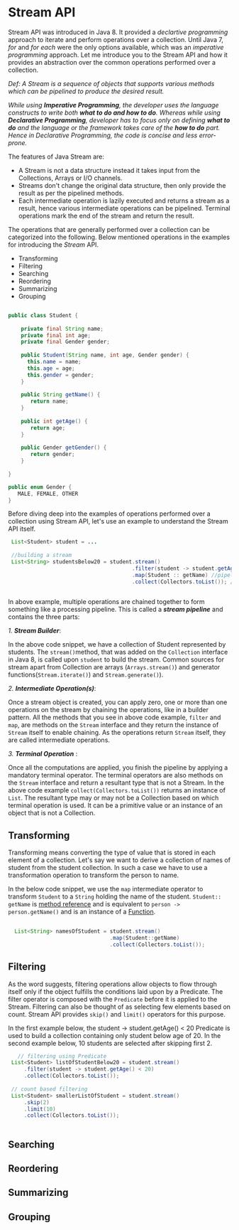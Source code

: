 
# Stream API

Stream API was introduced in Java 8. It provided a *declartive programming* approach to iterate and perform operations over a collection. Until Java 7, *for* and *for each* were the only options available, which was an *imperative programming* approach. Let me introduce you to the Stream API and how it provides an abstraction over the common operations performed over a collection.

*Def: A Stream is a sequence of objects that supports various methods which can be pipelined to produce the desired result.*

*While using **Imperative Programming**, the developer uses the language constructs to write both **what to do and how to do**. Whereas while using **Declarative Programming**, developer has to focus only on defining **what to do** and the language or the framework takes care of the **how to do** part. Hence in Declarative Programming, the code is concise and less error-prone.*

The features of Java Stream are:

  * A Stream is not a data structure instead it takes input from the Collections, Arrays or I/O channels.
  * Streams don't change the original data structure, then only provide the result as per the pipelined methods.
  * Each intermediate operation is lazily executed and returns a stream as a result, hence various intermediate operations can     be pipelined. Terminal operations mark the end of the stream and return the result.

The operations that are generally performed over a collection can be categorized into the following. Below mentioned operations in the examples for introducing the *Stream* API.

* Transforming
* Filtering
* Searching
* Reordering
* Summarizing
* Grouping

```Java

public class Student {
    
    private final String name;
    private final int age;
    private final Gender gender;
    
    public Student(String name, int age, Gender gender) {
      this.name = name;
      this.age = age;
      this.gender = gender;
    }
    
    public String getName() {
       return name;
    }
    
    public int getAge() {
       return age;
    }
    
    public Gender getGender() {
       return gender;
    }
     
}

public enum Gender {
   MALE, FEMALE, OTHER
}
```
Before diving deep into the examples of operations performed over a collection using Stream API, let's use an example to understand the Stream API itself.

```java
 List<Student> student = ...
 
 //building a stream
 List<String> studentsBelow20 = student.stream()
                                       .filter(student -> student.getAge() < 20) // pipelining a computation
                                       .map(Student :: getName) //pipelining another computation
                                       .collect(Collectors.toList()); // terminating a stream.
                                       
```

In above example, multiple operations are chained together to form something like a processing pipeline. This is called a ***stream pipeline*** and contains the three parts: 

*1. **Stream Builder***:  
      
   In the above code snippet, we have a collection of Student represented by students. The ```stream()```method, that was        added on the ```Collection``` interface in Java 8, is called upon ```student``` to build the stream. Common sources for        stream apart from Collection are arrays (```Arrays.stream()```) and generator functions(```Stream.iterate()```) and            ```Stream.generate()```).
      
*2. **Intermediate Operation(s)***:
  
   Once a stream object is created, you can apply zero, one or more than one operations on the stream by chaining the            operations, like in a builder pattern. All the methods that you see in above code example, ```filter``` and ```map```,
   are methods on the ```Stream``` interface and they return the instance of ```Stream``` itself to enable chaining. As the      operations return ```Stream``` itself, they are called intermediate operations.
   
*3. **Terminal Operation*** :
     
   Once all the computations are applied, you finish the pipeline by applying a mandatory terminal operator. The terminal 
   operators are also methods on the ```Stream``` interface and return a resultant type that is not a Stream. In the above
   code example ```collect(Collectors.toList())``` returns an instance of ```List```. The resultant type may or may not be a      Collection based on which terminal operation is used. It can be a primitive value or an instance of an object that is not
   a Collection.
   
   ## Transforming ##
   
   Transforming means converting the type of value that is stored in each element of a collection. Let's say we want to derive
   a collection of names of student from the student collection. In such a case we have to use a transformation operation to      transform the person to name.
   
   
 In the below code snippet, we use the ```map``` intermediate operator to transform ```Student``` to a ```String``` holding 
 the name of the student. ```Student:: getName``` is [method reference](https://docs.oracle.com/javase/tutorial/java/javaOO/methodreferences.html) and is equivalent to ```person ->     person.getName()``` and is an instance of a [Function](https://docs.oracle.com/javase/8/docs/api/java/util/function/Function.html).
   
  ```java
    
    List<String> namesOfStudent = student.stream()
                                  .map(Student::getName)
                                  .collect(Collectors.toList());
  
  ```
  ## Filtering ##
  
  As the word suggests, filtering operations allow objects to flow through itself only if the object fulfills the conditions     laid upon by a Predicate. The filter operator is composed with the ```Predicate``` before it is applied to the Stream.
  Filtering can also be thought of as selecting few elements based on count. Stream API provides ```skip()``` and ```limit()``` operators   for this purpose.
  
  
  In the first example below, the student -> student.getAge() < 20 Predicate is used to build a collection containing only       student below age of 20. 
  In the second example below, 10 students are selected after skipping first 2.
  
  ```java
     // filtering using Predicate
   List<Student> listOfStudentBelow20 = student.stream() 
       .filter(student -> student.getAge() < 20)  
       .collect(Collectors.toList());
       
   // count based filtering    
   List<Student> smallerListOfStudent = student.stream()
       .skip(2)
       .limit(10)
       .collect(Collectors.toList());
       
  ```
  
  ## Searching ##
  
  
  ## Reordering ##
  
  
  ## Summarizing ##
  
  
  ## Grouping ##
  
